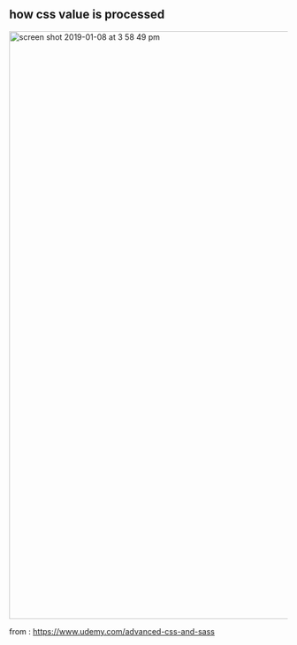 ## how css value is processed

<img width="1063" alt="screen shot 2019-01-08 at 3 58 49 pm" src="https://user-images.githubusercontent.com/17349825/50829581-642c7700-135e-11e9-9b89-339219758833.png">


from : https://www.udemy.com/advanced-css-and-sass
